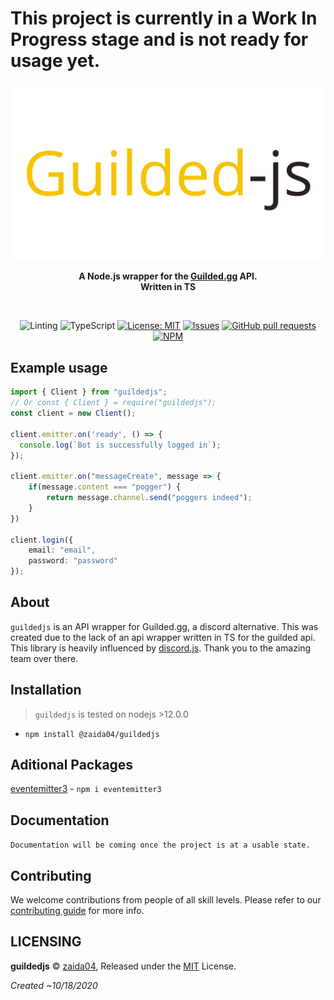 # This project is currently in a Work In Progress stage and is not ready for usage yet.

<div align="center">
    <img src="readme-header.png" width="546" alt="guildedjs"/>
    <p><b>A Node.js wrapper for the <a href="https://www.guilded.gg/">Guilded.gg</a> API. <br>Written in TS</b></p>
    <br />
    <p>
        <img src="https://github.com/zaida04/guildedjs/workflows/Linting/badge.svg" alt="Linting">
        <img src="https://github.com/zaida04/guildedjs/workflows/TypeScript/badge.svg" alt="TypeScript">
        <a href="https://opensource.org/licenses/MIT"><img src="https://img.shields.io/badge/License-MIT-yellow.svg" alt="License: MIT"></a>
        <a href="https://github.com/zaida04/guildedjs/issues"><img src="https://img.shields.io/github/issues-raw/zaida04/guildedjs.svg?maxAge=25000" alt="Issues"></a>
        <a href="https://github.com/zaida04/guildedjs/pulls"><img src="https://img.shields.io/github/issues-pr/zaida04/guildedjs.svg?style=flat" alt="GitHub pull requests"></a><br>
        <a href="https://npmjs.org/package/@zaida04/guildedjs"><img src="https://nodei.co/npm/@zaida04/guildedjs.png" alt="NPM"></a>
    </p>
</div>

## Example usage

```ts
import { Client } from "guildedjs";
// Or const { Client } = require("guildedjs");
const client = new Client();

client.emitter.on('ready', () => {
  console.log(`Bot is successfully logged in`);
});

client.emitter.on("messageCreate", message => {
    if(message.content === "pogger") {
        return message.channel.send("poggers indeed");
    }
})

client.login({
    email: "email",
    password: "password"
});
```

## About

`guildedjs` is an API wrapper for Guilded.gg, a discord alternative. This was created due to the lack of an api wrapper written in TS for the guilded api. This library is heavily influenced by [discord.js](https://github.com/discordjs/discord.js). Thank you to the amazing team over there.

## Installation

> `guildedjs` is tested on nodejs >12.0.0  
- `npm install @zaida04/guildedjs`  

## Aditional Packages  

[eventemitter3](https://www.npmjs.com/package/eventemitter3) - `npm i eventemitter3`

## Documentation
`Documentation will be coming once the project is at a usable state.`

## Contributing

We welcome contributions from people of all skill levels. Please refer to our [contributing guide](https://github.com/zaida04/guildedjs/blob/master/.github/CONTRIBUTING.md) for more info.

## LICENSING  
  
**guildedjs** © [zaida04](https://github.com/zaida04), Released under the [MIT](https://github.com/zaida04/guildedjs/blob/master/LICENSE) License.  


*Created ~10/18/2020*

